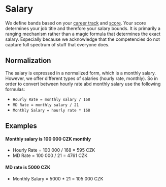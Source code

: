 # Salary

We define bands based on your [career track](readme.md#career-tracks) and [score](readme.md#score). Your score determines your job title and therefore your salary bounds. It is primarily a ranging mechanism rather than a magic formula that determines the exact salary. Especially because we acknowledge that the competencies do not capture full spectrum of stuff that everyone does.

## Normalization

The salary is expressed in a normalized form, which is a monthly salary. However, we offer different types of salaries (hourly rate, monthly). So in order to convert between hourly rate abd monthly salary use the following formulas:

- `Hourly Rate = monthly salary / 168`
- `MD Rate = monthly salary / 21`
- `Monthly Salary = hourly rate * 168`

## Examples

#### Monthly salary is 100 000 CZK monthly

- Hourly Rate = 100 000 / 168 = 595 CZK
- MD Rate = 100 000 / 21 = 4761 CZK

#### MD rate is 5000 CZK

- Monthly Salary = 5000 \* 21 = 105 000 CZK
